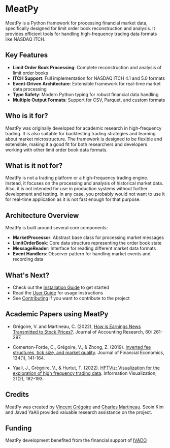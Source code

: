 # MeatPy

MeatPy is a Python framework for processing financial market data, specifically designed for limit order book reconstruction and analysis. It provides efficient tools for handling high-frequency trading data formats like NASDAQ ITCH.

## Key Features

- **Limit Order Book Processing**: Complete reconstruction and analysis of limit order books
- **ITCH Support**: Full implementation for NASDAQ ITCH 4.1 and 5.0 formats
- **Event-Driven Architecture**: Extensible framework for real-time market data processing
- **Type Safety**: Modern Python typing for robust financial data handling
- **Multiple Output Formats**: Support for CSV, Parquet, and custom formats

## Who is it for?

MeatPy was originally developed for academic research in high-frequency trading. It is also suitable for backtesting trading strategies and learning about market microstructure. The framework is designed to be flexible and extensible, making it a good fit for both researchers and developers working with other limit order book data formats.

## What is it not for?

MeatPy is not a trading platform or a high-frequency trading engine. Instead, it focuses on the processing and analysis of historical market data. Also, it is not intended for use in production systems without further development and testing. In any case, you probably would not want to use it for real-time application as it is not fast enough for that purpose.

## Architecture Overview

MeatPy is built around several core components:

- **MarketProcessor**: Abstract base class for processing market messages
- **LimitOrderBook**: Core data structure representing the order book state
- **MessageReader**: Interface for reading different market data formats
- **Event Handlers**: Observer pattern for handling market events and recording data


## What's Next?

- Check out the [Installation Guide](installation.md) to get started
- Read the [User Guide](guide/getting-started.md) for usage instructions
- See [Contributing](contributing.md) if you want to contribute to the project

## Academic Papers using MeatPy

- Grégoire, V. and Martineau, C. (2022), [How is Earnings News Transmitted to Stock Prices?](https://doi.org/10.1111/1475-679X.12394). Journal of Accounting Research, 60: 261-297.

- Comerton-Forde, C., Grégoire, V., & Zhong, Z. (2019). [Inverted fee structures, tick size, and market quality](https://doi.org/10.1016/j.jfineco.2019.03.005). Journal of Financial Economics, 134(1), 141-164.

- Yaali, J., Grégoire, V., & Hurtut, T. (2022). [HFTViz: Visualization for the exploration of high frequency trading data](https://journals.sagepub.com/doi/full/10.1177/14738716211064921). Information Visualization, 21(2), 182-193.


## Credits

MeatPy was created by [Vincent Grégoire](https://www.vincentgregoire.com/) and [Charles Martineau](https://www.charlesmartineau.com/). Seoin Kim and Javad YaAli provided valuable research assistance on the project.

## Funding
MeatPy development benefited from the financial support of [IVADO](https://ivado.ca/)
